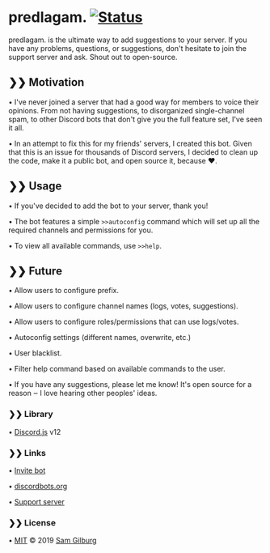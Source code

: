 # predlagam. [![Status](https://discordbots.org/api/widget/status/557063959606460458.svg)](https://discordbots.org/bot/557063959606460458)
predlagam. is the ultimate way to add suggestions to your server. If you have any problems, questions, or suggestions, don't hesitate to join the support server and ask. Shout out to open-source.

## ❯❯ Motivation
• I've never joined a server that had a good way for members to voice their opinions. From not having suggestions, to disorganized single-channel spam, to other Discord bots that don't give you the full feature set, I've seen it all.

• In an attempt to fix this for my friends' servers, I created this bot. Given that this is an issue for thousands of Discord servers, I decided to clean up the code, make it a public bot, and open source it, because :heart:.

## ❯❯ Usage
• If you've decided to add the bot to your server, thank you!

• The bot features a simple `>>autoconfig` command which will set up all the required channels and permissions for you.

• To view all available commands, use `>>help`.

## ❯❯ Future
• Allow users to configure prefix.

• Allow users to configure channel names (logs, votes, suggestions).

• Allow users to configure roles/permissions that can use logs/votes.

• Autoconfig settings (different names, overwrite, etc.)

• User blacklist.

• Filter help command based on available commands to the user.

• If you have any suggestions, please let me know! It's open source for a reason ‒ I love hearing other peoples' ideas.

### ❯❯ Library
• [Discord.js](https://discord.js.org) v12

### ❯❯ Links
• [Invite bot](https://discordapp.com/oauth2/authorize?client_id=557063959606460458&permissions=537259088&scope=bot)

• [discordbots.org](https://discordbots.org/bot/557063959606460458)

• [Support server](https://discord.gg/rf3zd3e)

### ❯❯ License
• [MIT](https://github.com/syztumGG/predlagam./blob/master/LICENSE.md) © 2019 [Sam Gilburg](https://github.com/syztumGG)